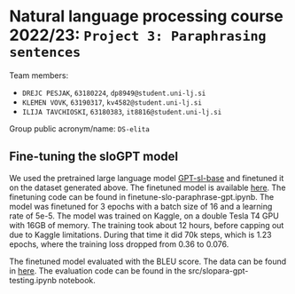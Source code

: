 # Natural language processing course 2022/23: `Project 3: Paraphrasing sentences`

Team members:
 * `DREJC PESJAK`, `63180224`, `dp8949@student.uni-lj.si`
 * `KLEMEN VOVK`, `63190317`, `kv4582@student.uni-lj.si`
 * `ILIJA TAVCHIOSKI`, `63180383`, `it8816@student.uni-lj.si`
 
Group public acronym/name: `DS-elita`



## Fine-tuning the sloGPT model
We used the pretrained large language model [GPT-sl-base](https://huggingface.co/cjvt/gpt-sl-base) and finetuned it on the dataset generated above. The finetuned model is available [here](https://drive.google.com/file/d/1fsC-qPfzYh72CzVPifpoBJGbS8XrbCC_/view?usp=sharing). The finetuning code can be found in finetune-slo-paraphrase-gpt.ipynb.
The model was finetuned for 3 epochs with a batch size of 16 and a learning rate of 5e-5. The model was trained on Kaggle, on a double Tesla T4 GPU with 16GB of memory. The training took about 12 hours, before capping out due to Kaggle limitations. During that time it did 70k steps, which is 1.23 epochs, where the training loss dropped from 0.36 to 0.076.

The finetuned model evaluated with the BLEU score. The data can be found in [here](https://drive.google.com/file/d/1_coX9bRgna9gts4GzGsEs1YTB2D7AEh_/view?usp=sharing). The evaluation code can be found in the src/slopara-gpt-testing.ipynb notebook.

